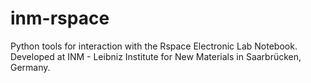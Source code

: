 # inm-rspace

Python tools for interaction with the Rspace Electronic Lab Notebook. Developed at INM - Leibniz Institute for New Materials in Saarbrücken, Germany.